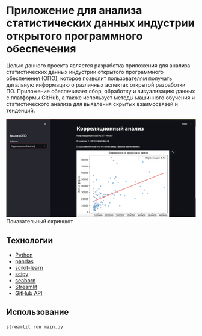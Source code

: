 # Приложение для анализа статистических данных индустрии открытого программного обеспечения
Целью данного проекта является разработка приложения для анализа статистических данных индустрии открытого программного обеспечения (ОПО), которое позволит пользователям получать детальную информацию о различных аспектах открытой разработки ПО.
Приложение обеспечивает сбор, обработку и визуализацию данных с платформы GitHub, а также использует методы машинного обучения и статистического анализа для выявления скрытых взаимосвязей и тенденций.

![Показательный скриншот](https://github.com/SLMLG/diplom/blob/main/Снимок%20экрана%202024-10-19%20в%2017.18.56.png)
Показательный скриншот
## Технологии
* [Python](https://www.python.org)
* [pandas](https://pandas.pydata.org)
* [scikit-learn](https://scikit-learn.org/stable/)
* [scipy](https://scipy.org)
* [seaborn](https://seaborn.pydata.org)
* [Streamlit](https://streamlit.io)
* [GitHub API](https://docs.github.com/ru/rest?apiVersion=2022-11-28)

## Использование
```python
streamlit run main.py
```
